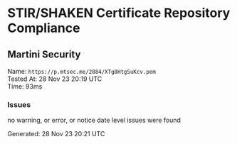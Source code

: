 # STIR/SHAKEN Certificate Repository Compliance

## Martini Security

Name: `https://p.mtsec.me/2884/XTg8HtgSuKcv.pem`\
Tested At: 28 Nov 23 20:19 UTC\
Time: 93ms

### Issues

no warning, or error, or notice date level issues were found

Generated: 28 Nov 23 20:21 UTC